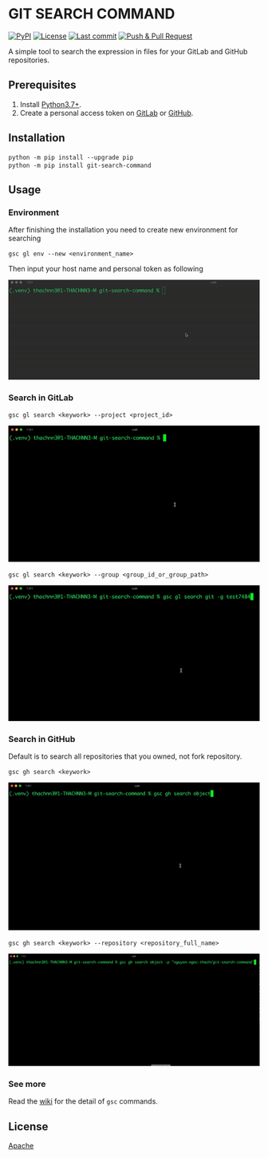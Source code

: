 # GIT SEARCH COMMAND

[![PyPI](https://img.shields.io/pypi/v/git-search-command?label=PyPi&logo=pypi&logoColor=white)](https://pypi.org/project/git-search-command/)
[![License](https://img.shields.io/badge/license-Apache-orange?label=License&logo=apache&logoColor=white)](https://github.com/jamesnguyen46/git-search-command/blob/main/LICENSE)
[![Last commit](https://img.shields.io/github/last-commit/jamesnguyen46/git-search-command?label=Last%20Commit&logo=github&logoColor=white&color=yellow)](https://github.com/jamesnguyen46/git-search-command/commits/)
[![Push & Pull Request](https://github.com/jamesnguyen46/git-search-command/actions/workflows/push_pull_request.yml/badge.svg)](https://github.com/jamesnguyen46/git-search-command/actions/workflows/push_pull_request.yml)

A simple tool to search the expression in files for your GitLab and GitHub repositories.

## Prerequisites

1. Install [Python3.7+](https://www.python.org/downloads/).
2. Create a personal access token on [GitLab](https://docs.gitlab.com/ee/user/project/settings/project_access_tokens.html) or [GitHub](https://docs.github.com/en/authentication/keeping-your-account-and-data-secure/creating-a-personal-access-token).

## Installation

```
python -m pip install --upgrade pip
python -m pip install git-search-command
```

## Usage

### Environment

After finishing the installation you need to create new environment for searching

```
gsc gl env --new <environment_name>
```

Then input your host name and personal token as following

![](./resources/gsc_setup_env.gif)

### Search in GitLab

```
gsc gl search <keywork> --project <project_id>
```

![](./resources/gsc_gl_search_project.gif)

```
gsc gl search <keywork> --group <group_id_or_group_path>
```

![](./resources/gsc_gl_search_group.gif)

### Search in GitHub

Default is to search all repositories that you owned, not fork repository.

```
gsc gh search <keywork>
```

![](./resources/gsc_gh_search_all.gif)

```
gsc gh search <keywork> --repository <repository_full_name>
```

![](./resources/gsc_gh_search_repo.gif)

### See more

Read the [wiki](https://github.com/jamesnguyen46/git-search-command/wiki) for the detail of `gsc` commands.

## License

[Apache](https://github.com/jamesnguyen46/git-search-command/blob/main/LICENSE)